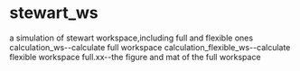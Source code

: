 # stewart_ws
a simulation of stewart workspace,including full and flexible ones  
calculation_ws--calculate full workspace
calculation_flexible_ws--calculate flexible workspace
full.xx--the figure and mat of the full workspace
